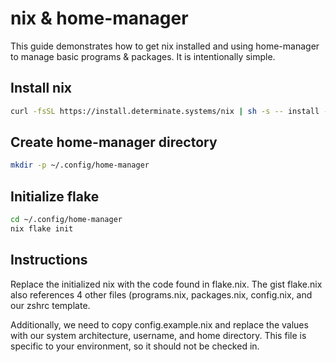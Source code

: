 # nix & home-manager
This guide demonstrates how to get nix installed and using home-manager to manage basic programs & packages. It is intentionally simple.

## Install nix
```bash
curl -fsSL https://install.determinate.systems/nix | sh -s -- install --determinate
```

## Create home-manager directory
```bash
mkdir -p ~/.config/home-manager
```

## Initialize flake
```bash
cd ~/.config/home-manager
nix flake init
```

## Instructions
Replace the initialized nix with the code found in flake.nix. The gist flake.nix also references 4 other files (programs.nix, packages.nix, config.nix, and our zshrc template.

Additionally, we need to copy config.example.nix and replace the values with our system architecture, username, and home directory. This file is specific to your environment, so it should not be checked in.
